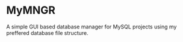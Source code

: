 # MyMNGR
A simple GUI based database manager for MySQL projects using my preffered database file structure.
